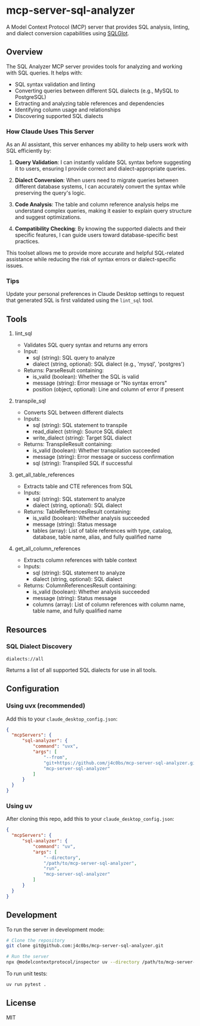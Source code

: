 # mcp-server-sql-analyzer

A Model Context Protocol (MCP) server that provides SQL analysis, linting, and dialect conversion capabilities using [SQLGlot](https://sqlglot.com/sqlglot.html).

## Overview

The SQL Analyzer MCP server provides tools for analyzing and working with SQL queries. It helps with:

- SQL syntax validation and linting
- Converting queries between different SQL dialects (e.g., MySQL to PostgreSQL)
- Extracting and analyzing table references and dependencies
- Identifying column usage and relationships
- Discovering supported SQL dialects

### How Claude Uses This Server

As an AI assistant, this server enhances my ability to help users work with SQL efficiently by:

1. **Query Validation**: I can instantly validate SQL syntax before suggesting it to users, ensuring I provide correct and dialect-appropriate queries.

2. **Dialect Conversion**: When users need to migrate queries between different database systems, I can accurately convert the syntax while preserving the query's logic.

3. **Code Analysis**: The table and column reference analysis helps me understand complex queries, making it easier to explain query structure and suggest optimizations.

4. **Compatibility Checking**: By knowing the supported dialects and their specific features, I can guide users toward database-specific best practices.

This toolset allows me to provide more accurate and helpful SQL-related assistance while reducing the risk of syntax errors or dialect-specific issues.

### Tips

Update your personal preferences in Claude Desktop settings to request that generated SQL is first validated using the `lint_sql` tool.

## Tools

1. lint_sql
   - Validates SQL query syntax and returns any errors
   - Input:
     - sql (string): SQL query to analyze
     - dialect (string, optional): SQL dialect (e.g., 'mysql', 'postgres')
   - Returns: ParseResult containing:
     - is_valid (boolean): Whether the SQL is valid
     - message (string): Error message or "No syntax errors"
     - position (object, optional): Line and column of error if present

2. transpile_sql
   - Converts SQL between different dialects
   - Inputs:
     - sql (string): SQL statement to transpile
     - read_dialect (string): Source SQL dialect
     - write_dialect (string): Target SQL dialect
   - Returns: TranspileResult containing:
     - is_valid (boolean): Whether transpilation succeeded
     - message (string): Error message or success confirmation
     - sql (string): Transpiled SQL if successful

3. get_all_table_references
   - Extracts table and CTE references from SQL
   - Inputs:
     - sql (string): SQL statement to analyze
     - dialect (string, optional): SQL dialect
   - Returns: TableReferencesResult containing:
     - is_valid (boolean): Whether analysis succeeded
     - message (string): Status message
     - tables (array): List of table references with type, catalog, database, table name, alias, and fully qualified name

4. get_all_column_references
   - Extracts column references with table context
   - Inputs:
     - sql (string): SQL statement to analyze
     - dialect (string, optional): SQL dialect
   - Returns: ColumnReferencesResult containing:
     - is_valid (boolean): Whether analysis succeeded
     - message (string): Status message
     - columns (array): List of column references with column name, table name, and fully qualified name

## Resources

### SQL Dialect Discovery

```
dialects://all
```

Returns a list of all supported SQL dialects for use in all tools.

## Configuration

### Using uvx (recommended)

Add this to your `claude_desktop_config.json`:

```json
{
  "mcpServers": {
      "sql-analyzer": {
          "command": "uvx",
          "args": [
              "--from",
              "git+https://github.com/j4c0bs/mcp-server-sql-analyzer.git",
              "mcp-server-sql-analyzer"
          ]
      }
  }
}
```

### Using uv

After cloning this repo, add this to your `claude_desktop_config.json`:

```json
{
  "mcpServers": {
      "sql-analyzer": {
          "command": "uv",
          "args": [
              "--directory",
              "/path/to/mcp-server-sql-analyzer",
              "run",
              "mcp-server-sql-analyzer"
          ]
      }
  }
}
```

## Development

To run the server in development mode:

```bash
# Clone the repository
git clone git@github.com:j4c0bs/mcp-server-sql-analyzer.git

# Run the server
npx @modelcontextprotocol/inspector uv --directory /path/to/mcp-server-sql-analyzer run mcp-server-sql-analyzer
```

To run unit tests:

```bash
uv run pytest .
```

## License

MIT
